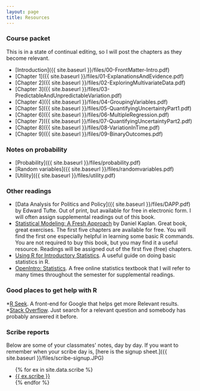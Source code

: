 ```yaml
---
layout: page
title: Resources
---
```


### Course packet


This is in a state of continual editing, so I will post the
  chapters as they become relevant. 

* [Introduction]({{ site.baseurl }}/files/00-FrontMatter-Intro.pdf)    
* [Chapter 1]({{ site.baseurl }}/files/01-ExplanationsAndEvidence.pdf)  
* [Chapter 2]({{ site.baseurl }}/files/02-ExploringMultivariateData.pdf)  
* [Chapter 3]({{ site.baseurl }}/files/03-PredictableAndUnpredictableVariation.pdf)   
* [Chapter 4]({{ site.baseurl }}/files/04-GroupingVariables.pdf)  
* [Chapter 5]({{ site.baseurl }}/files/05-QuantifyingUncertaintyPart1.pdf)   
* [Chapter 6]({{ site.baseurl }}/files/06-MultipleRegression.pdf)  
* [Chapter 7]({{ site.baseurl }}/files/07-QuantifyingUncertaintyPart2.pdf)   
* [Chapter 8]({{ site.baseurl }}/files/08-VariationInTime.pdf)  
* [Chapter 9]({{ site.baseurl }}/files/09-BinaryOutcomes.pdf)  

### Notes on probability
* [Probability]({{ site.baseurl }}/files/probability.pdf)  
* [Random variables]({{ site.baseurl }}/files/randomvariables.pdf)   
* [Utility]({{ site.baseurl }}/files/utility.pdf)   


### Other readings


* [Data Analysis for Politics and Policy]({{ site.baseurl }}/files/DAPP.pdf) by Edward Tufte.  Out of print, but available for free in electronic form. I will often assign supplemental readings out of this book.  
* [Statistical Modeling: A Fresh Approach](http://www.mosaic-web.org/go/StatisticalModeling/Chapters/) by Daniel Kaplan.  Great book, great exercises.  The first five chapters are available for free.  You will find the first one especially helpful in learning some basic R commands.  You are not required to buy this book, but you may find it a useful resource. Readings will be assigned out of the first five (free) chapters.
* [Using R for Introductory Statistics](http://cran.r-project.org/doc/contrib/Verzani-SimpleR.pdf).  A useful guide on doing basic statistics in R.
* [OpenIntro: Statistics](https://www.openintro.org/stat/textbook.php).  A free online statistics textbook that I will refer to many times throughout the semester for supplemental readings.


### Good places to get help with R

*[R Seek](http://rseek.org).  A front-end for Google that helps get more Relevant results.  
*[Stack Overflow](http://stackoverflow.com). Just search for a relevant question and somebody has probably answered it before.  
  

### Scribe reports

Below are some of your classmates' notes, day by day.  If you
want to remember when your scribe day is, [here is the signup sheet.]({{ site.baseurl }}/files/scribe-signup.JPG)

<ul>
{% for ex in site.data.scribe %}
  <li>
    <a href="{{ site.baseurl }}/files/scribe/{{ ex.scribe }}">
      {{ ex.scribe }}
    </a>
  </li>
{% endfor %}
</ul>
